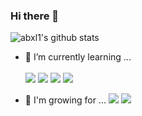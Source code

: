 ### Hi there 👋

![abxl1's github stats](https://github-readme-stats.vercel.app/api?username=abxl1&show_icons=true)

- 🌱 I’m currently learning ... <br /><br />
<a><img src="https://img.shields.io/badge/React-20232a?style=for-the-badge&logo=react&logoColor=#61DAFB"/></a>
<a><img src="https://img.shields.io/badge/JAVASCRIPT-F7DF1E?style=for-the-badge&logo=JavaScript&logoColor=000"/></a>
<a><img src="https://img.shields.io/badge/StyledComponents-000?style=for-the-badge&logo=STYLEDCOMPONENTS&logoColor=DB7093"/></a>
<a><img src="https://img.shields.io/badge/TYPESCRIPT-3178C6?style=for-the-badge&logo=typescript&logoColor=000"/></a>


- 🌿 I'm growing for ...
<a href="https://github.com/abxl1" target="_blank"><img src="https://img.shields.io/badge/GITHUB-000?style=for-the-badge&logo=github&logoColor=fff"/></a>
<a href="https://abxl-l.tistory.com/" target="_blank"><img src="https://img.shields.io/badge/TSTORY-ff5a4a?style=for-the-badge&logo=tistory&logoColor=fff"/></a>





<!--
**abxl1/abxl1** is a ✨ _special_ ✨ repository because its `README.md` (this file) appears on your GitHub profile.
Here are some ideas to get you started:

- 👯 I’m looking to collaborate on ...
- 🤔 I’m looking for help with ...
- 💬 Ask me about ...
- 📫 How to reach me: ...
- 😄 Pronouns: ...
- ⚡ Fun fact: ...
-->
